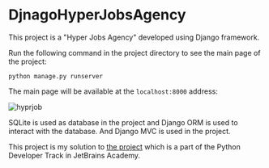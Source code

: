 # DjnagoHyperJobsAgency

This project is a "Hyper Jobs Agency" developed using Django framework.

Run the following command in the project directory to see the main page of the project:

```python manage.py runserver```

The main page will be available at the ```localhost:8000``` address:

![hyprjob](https://user-images.githubusercontent.com/37106831/91488254-b44fa880-e8b7-11ea-9acc-26d18283425d.jpg)

SQLite is used as database in the project and Django ORM is used to interact with the database. And Django MVC is used in the project. 

This project is my solution to [the project](https://hyperskill.org/projects/94?track=2) which is a part of the Python Developer Track in JetBrains Academy.
